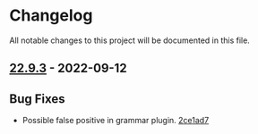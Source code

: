 # Changelog

All notable changes to this project will be documented in this file.

## [22.9.3] - 2022-09-12

## Bug Fixes
* Possible false positive in grammar plugin. [2ce1ad7](https://github.com/greenbone/troubadix/commit/2ce1ad7)

[22.9.3]: https://github.com/greenbone/troubadix/compare/v22.9.2...22.9.3